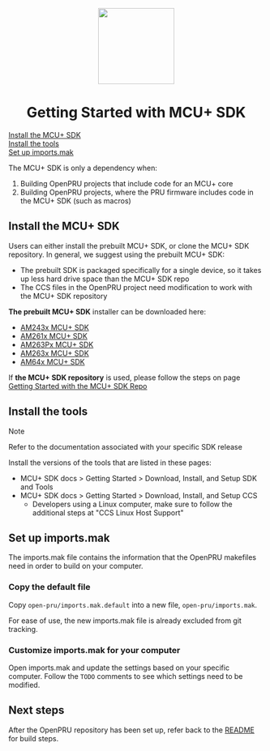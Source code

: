 <div align="center">

<img src="https://upload.wikimedia.org/wikipedia/commons/b/ba/TexasInstruments-Logo.svg" width="150"><br/>

# Getting Started with MCU+ SDK

</div>

[Install the MCU+ SDK](#install-the-mcu-sdk)  
[Install the tools](#install-the-tools)  
[Set up imports.mak](#set-up-importsmak)  

The MCU+ SDK is only a dependency when:
1) Building OpenPRU projects that include code for an MCU+ core
2) Building OpenPRU projects, where the PRU firmware includes code in the
   MCU+ SDK (such as macros)

## Install the MCU+ SDK

Users can either install the prebuilt MCU+ SDK, or clone the MCU+ SDK
repository. In general, we suggest using the prebuilt MCU+ SDK:
   * The prebuilt SDK is packaged specifically for a single device, so it takes
     up less hard drive space than the MCU+ SDK repo
   * The CCS files in the OpenPRU project need modification to work with the
     MCU+ SDK repository

**The prebuilt MCU+ SDK**
installer can be downloaded here:
   - [AM243x MCU+ SDK](https://www.ti.com/tool/download/MCU-PLUS-SDK-AM243X)
   - [AM261x MCU+ SDK](https://www.ti.com/tool/download/MCU-PLUS-SDK-AM261X)
   - [AM263Px MCU+ SDK](https://www.ti.com/tool/download/MCU-PLUS-SDK-AM263PX)
   - [AM263x MCU+ SDK](https://www.ti.com/tool/download/MCU-PLUS-SDK-AM263X)
   - [AM64x MCU+ SDK](https://www.ti.com/tool/download/MCU-PLUS-SDK-AM64X)

If **the MCU+ SDK repository** is used, please follow the steps on page
[Getting Started with the MCU+ SDK Repo](./getting_started_mcuplus_repo.md)

## Install the tools

> [!NOTE]
> Refer to the documentation associated with your specific SDK release

Install the versions of the tools that are listed in these pages:
   - MCU+ SDK docs > Getting Started > Download, Install, and Setup SDK and Tools
   - MCU+ SDK docs > Getting Started > Download, Install, and Setup CCS
     - Developers using a Linux computer, make sure to follow the additional steps at "CCS Linux Host Support"

## Set up imports.mak

The imports.mak file contains the information that the OpenPRU makefiles need
in order to build on your computer.

### Copy the default file

Copy `open-pru/imports.mak.default` into a new file, `open-pru/imports.mak`.

For ease of use, the new imports.mak file is already excluded from git tracking.

### Customize imports.mak for your computer

Open imports.mak and update the settings based on your specific computer. Follow
the `TODO` comments to see which settings need to be modified.

## Next steps

After the OpenPRU repository has been set up, refer back to the
[README](./../README.md) for build steps.
